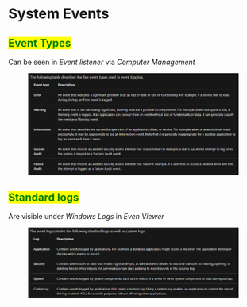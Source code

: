 # System Events

## <mark style="color:green;">Event Types</mark>

Can be seen in _Event listener_ via _Computer Management_

<figure><img src="../../.gitbook/assets/image (1) (1) (1).png" alt=""><figcaption></figcaption></figure>

## <mark style="color:green;">Standard logs</mark>

Are visible under _Windows Logs_ in _Even Viewer_

<figure><img src="../../.gitbook/assets/image (2) (1).png" alt=""><figcaption></figcaption></figure>
